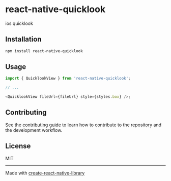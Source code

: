 # react-native-quicklook

ios quicklook

## Installation

```sh
npm install react-native-quicklook
```

## Usage

```js
import { QuicklookView } from 'react-native-quicklook';

// ...

<QuicklookView fileUrl={fileUrl} style={styles.box} />;
```

## Contributing

See the [contributing guide](CONTRIBUTING.md) to learn how to contribute to the repository and the development workflow.

## License

MIT

---

Made with [create-react-native-library](https://github.com/callstack/react-native-builder-bob)
